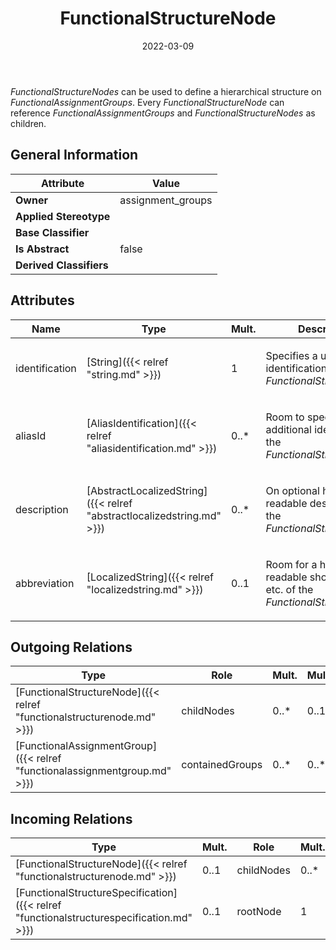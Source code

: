 ﻿---
title: FunctionalStructureNode
toc: false
type: specs
date: "2022-03-09"
draft: false
specification: VEC
version: 2.0.0
documentType: "Recommendation"
elementType: Class
classes:
  - FunctionalStructureNode
menu_name: vec-2.0.0
---
<p> <i>FunctionalStructureNodes</i> can be used to define a hierarchical structure on <i>FunctionalAssignmentGroups</i>. Every <i>FunctionalStructureNode</i> can reference <i>FunctionalAssignmentGroups</i> and <i>FunctionalStructureNodes</i> as children.      </p>

## General Information

| Attribute               | Value |
|-------------------------|-------|
| **Owner**               | assignment_groups |
| **Applied Stereotype**  |   |
| **Base Classifier**     |   |
| **Is Abstract**         | false |
| **Derived Classifiers** |   |

## Attributes
|  Name  |  Type  |  Mult.  |  Description  |  Owning Classifier  |
|--------|--------|---------|---------------|--------------|
|identification | [String]({{< relref "string.md" >}}) | 1 | <p> Specifies a unique identification of the <i>FunctionalStructureNode.</i>      </p> | [FunctionalStructureNode]({{< relref "functionalstructurenode.md" >}}) |
|aliasId | [AliasIdentification]({{< relref "aliasidentification.md" >}}) | 0..* | <p> Room to specify additional identifiers for the <i>FunctionalStructureNode</i>.      </p> | [FunctionalStructureNode]({{< relref "functionalstructurenode.md" >}}) |
|description | [AbstractLocalizedString]({{< relref "abstractlocalizedstring.md" >}}) | 0..* | <p> On optional human readable description of the <i>FunctionalStructureNode</i>.      </p> | [FunctionalStructureNode]({{< relref "functionalstructurenode.md" >}}) |
|abbreviation | [LocalizedString]({{< relref "localizedstring.md" >}}) | 0..1 | <p> Room for a human readable short name, title etc. of the <i>FunctionalStructureNode</i>.      </p> | [FunctionalStructureNode]({{< relref "functionalstructurenode.md" >}}) |

## Outgoing Relations
|    Type  |   Role   |   Mult.   |   Mult.   |   Description   |
|----------|----------|-----------|-----------|-----------------|
| [FunctionalStructureNode]({{< relref "functionalstructurenode.md" >}}) | childNodes | 0..* | 0..1 |  |
| [FunctionalAssignmentGroup]({{< relref "functionalassignmentgroup.md" >}}) | containedGroups | 0..* | 0..* |  |
##  Incoming Relations
|    Type  |   Mult.  |   Role    |   Mult.   |   Description  |
|----------|----------|-----------|-----------|----------------|
| [FunctionalStructureNode]({{< relref "functionalstructurenode.md" >}}) | 0..1 | childNodes | 0..* |  |
| [FunctionalStructureSpecification]({{< relref "functionalstructurespecification.md" >}}) | 0..1 | rootNode | 1 |  |
